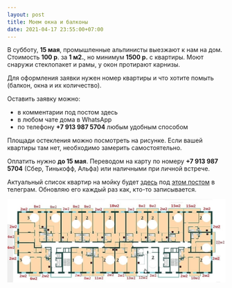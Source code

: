 ```yaml
---
layout: post
title: Моем окна и балконы
date: 2021-04-17 23:55:00+07:00
---
```


В субботу, **15 мая**, промышленные альпинисты выезжают к нам на дом. Стоимость **100 р**. за **1 м2.**, но минимум **1500 р.** с квартиры. Моют снаружи стеклопакет и рамы, у окон протирают карнизы.

Для оформления заявки нужен номер квартиры и что хотите помыть (балкон, окна и их количество).

Оставить заявку можно:

* в комментарии под постом здесь
* в любом чате дома в WhatsApp
* по телефону **+7 913 987 5704** любым удобным способом

Площади остекления можно посмотреть на рисунке. Если вашей квартиры там нет, необходимо замерить самостоятельно.

Оплатить нужно **до 15 мая**. Переводом на карту по номеру **+7 913 987 5704** (Сбер, Тинькофф, Альфа) или наличными при личной встрече.

Актуальный список квартир на мойку будет [здесь](https://t.me/leskova29/44?comment=58) под [этом постом](https://t.me/leskova29/44) в телеграм. Обновляю его каждый раз как, кто-то записывается.

<img src="/assets/les29.jpg" alt="Площади остеклений"/>
